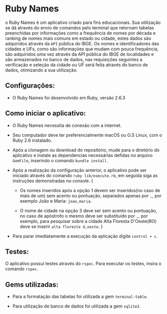 # Ruby Names

o Ruby Names é um aplicativo criado para fins educacionais. Sua utilização se dá através do envio de comandos pelo terminal que retornam tabelas preenchidas por informações como a frequência de nomes por década e ranking de nomes mais comuns em estado ou cidade, estes dados são adquiridos através da `API` pública do IBGE.
Os nomes e identificadores das cidades e UFs, como são informações que mudam com pouca frequência, são adquiridos uma vez através da API pública do IBGE de localidades e são armazenados no banco de dados, nas requisições seguintes a verificação e seleção da cidade ou UF será feita através do banco de dados, otimizando a sua utilização.


## Configurações:

* O Ruby Names foi desenvolvido em Ruby, versão 2.6.3

## Como iniciar o aplicativo:

* O Ruby Names necessita de conexão com a internet.

* Seu computador deve ter preferencialmente macOS ou O.S Linux, com o Ruby 2.6 instalado.

* Após a clonagem ou download do repositório, mude para o diretório do aplicativo e instale as dependencias necessárias defidas no arquivo `GemFile`, inserindo o comando `bundle install`.

* Após a realização da configuração anterior, o aplicativo pode ser iniciado através do comando `ruby lib/execute.rb`, em seguida siga as instruções demonstradas no console.
{
  * Os nomes inseridos após a opção 1 devem ser inseridos(no caso de mais de um) sem acento ou pontuação, separados apenas por  `,`, por exemplo João e Maria: `joao,maria`.

  * O nome de cidade na opção 3 deve ser sem acento ou pontuação, no caso de apóstrofo o mesmo deve ser substituído por `,`, por exemplo, para pesquisar sobre a cidade Alta Floresta D'Oeste(RO) deve se inserir `alta floresta d,oeste`.
}

* Para parar imediatamente a execução da aplicação digite `control + c`.

## Testes:

  O aplicativo possui testes através do `rspec`. Para executar os testes, insira o comando `rspec`.

## Gems utilizadas:

* Para a formatação das tabelas foi utilizada a gem `terminal-table`.

* Para utilização de banco de dados foi utilizada a gem `sqlite3`.
